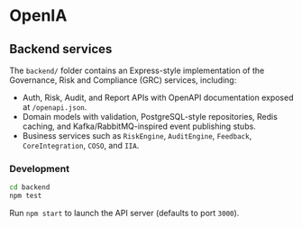 # OpenIA

## Backend services

The `backend/` folder contains an Express-style implementation of the Governance, Risk and Compliance (GRC) services, including:

- Auth, Risk, Audit, and Report APIs with OpenAPI documentation exposed at `/openapi.json`.
- Domain models with validation, PostgreSQL-style repositories, Redis caching, and Kafka/RabbitMQ-inspired event publishing stubs.
- Business services such as `RiskEngine`, `AuditEngine`, `Feedback`, `CoreIntegration`, `COSO`, and `IIA`.

### Development

```bash
cd backend
npm test
```

Run `npm start` to launch the API server (defaults to port `3000`).
